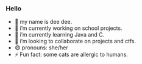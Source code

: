 ### Hello

- 👋 my name is dee dee.
- 🔭 i’m currently working on school projects.
- 🌱 i’m currently learning Java and C.
- 👯 i’m looking to collaborate on projects and ctfs.
- 😄 pronouns: she/her
- ⚡ Fun fact: some cats are allergic to humans.
